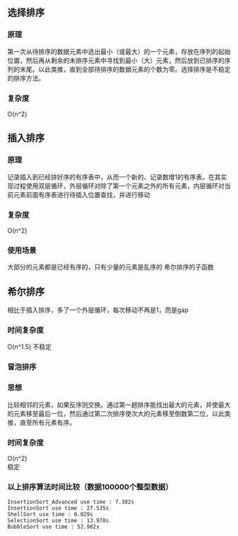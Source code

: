## 选择排序
###  原理
第一次从待排序的数据元素中选出最小（或最大）的一个元素，存放在序列的起始位置，然后再从剩余的未排序元素中寻找到最小（大）元素，然后放到已排序的序列的末尾。以此类推，直到全部待排序的数据元素的个数为零。选择排序是不稳定的排序方法。
  ### 复杂度
  O(n^2)
  
 ## 插入排序
 ### 原理
  记录插入到已经排好序的有序表中，从而一个新的、记录数增1的有序表。在其实现过程使用双层循环，外层循环对除了第一个元素之外的所有元素，内层循环对当前元素前面有序表进行待插入位置查找，并进行移动
 ### 复杂度
 O(n^2)
 ### 使用场景
  大部分的元素都是已经有序的，只有少量的元素是乱序的
  希尔排序的子函数
 
 ## 希尔排序
  相比于插入排序，多了一个外层循环，每次移动不再是1，而是gap
 ### 时间复杂度 
 O(n^1.5)
 不稳定
 
 ### 冒泡排序
 ### 思想
  比较相邻的元素，如果反序则交换。通过第一趟排序能找出最大的元素，并使最大的元素移至最后一位，然后通过第二次排序使次大的元素移至倒数第二位，以此类推，直至所有元素有序。
 ### 时间复杂度
  O(n^2)  
  稳定
  
  
  ### 以上排序算法时间比较（数据100000个整型数据）
    InsertionSort_Advanced use time : 7.382s
    InsertionSort use time : 27.535s
    ShellSort use time : 0.029s
    SelectionSort use time : 13.978s
    BubbleSort use time : 52.902s
